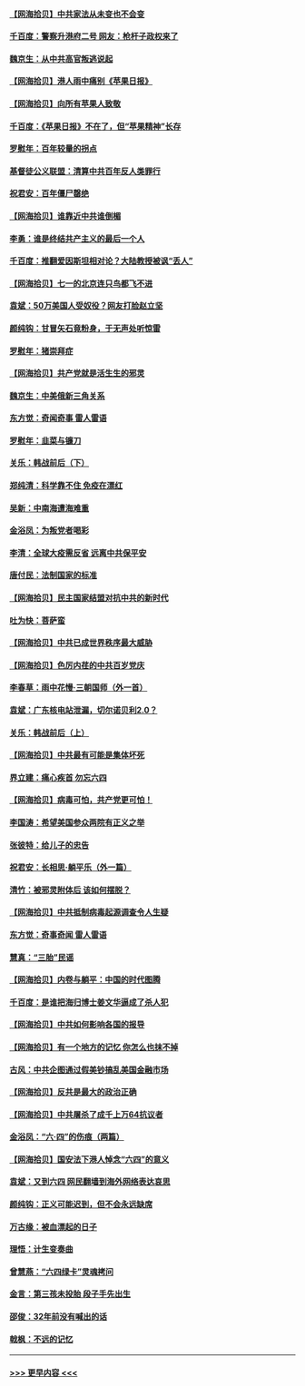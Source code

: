 #### [【网海拾贝】中共家法从未变也不会变](../pages/nsc993/n13050366.md?t=06272052) 
#### [千百度：警察升港府二号 网友：枪杆子政权来了](../pages/nsc993/n13050261.md?t=06272052) 
#### [魏京生：从中共高官叛逃说起](../pages/nsc993/n13048997.md?t=06272052) 
#### [【网海拾贝】港人雨中痛别《苹果日报》](../pages/nsc993/n13048941.md?t=06272052) 
#### [【网海拾贝】向所有苹果人致敬](../pages/nsc993/n13046795.md?t=06272052) 
#### [千百度：《苹果日报》不在了，但“苹果精神”长存](../pages/nsc993/n13046703.md?t=06272052) 
#### [罗慰年：百年较量的拐点](../pages/nsc993/n13046542.md?t=06272052) 
#### [基督徒公义联盟：清算中共百年反人类罪行](../pages/nsc993/n13046499.md?t=06272052) 
#### [祝君安：百年僵尸罄绝](../pages/nsc993/n13045595.md?t=06272052) 
#### [【网海拾贝】谁靠近中共谁倒楣](../pages/nsc993/n13044667.md?t=06272052) 
#### [李勇：谁是终结共产主义的最后一个人](../pages/nsc993/n13044397.md?t=06272052) 
#### [千百度：推翻爱因斯坦相对论？大陆教授被讽“丢人”](../pages/nsc993/n13043908.md?t=06272052) 
#### [【网海拾贝】七一的北京连只鸟都飞不进](../pages/nsc993/n13041377.md?t=06272052) 
#### [袁斌：50万美国人受奴役？网友打脸赵立坚](../pages/nsc993/n13041330.md?t=06272052) 
#### [颜纯钩：甘冒矢石竟粉身，于无声处听惊雷](../pages/nsc993/n13041140.md?t=06272052) 
#### [罗慰年：猪崇拜症](../pages/nsc993/n13041071.md?t=06272052) 
#### [【网海拾贝】共产党就是活生生的邪灵](../pages/nsc993/n13036627.md?t=06272052) 
#### [魏京生：中美俄新三角关系](../pages/nsc993/n13035986.md?t=06272052) 
#### [东方觉：奇闻奇事 雷人雷语](../pages/nsc993/n13035878.md?t=06272052) 
#### [罗慰年：韭菜与镰刀](../pages/nsc993/n13034374.md?t=06272052) 
#### [关乐：韩战前后（下）](../pages/nsc993/n13034113.md?t=06272052) 
#### [郑纯清：科学靠不住 免疫在漂红](../pages/nsc993/n13034093.md?t=06272052) 
#### [吴新：中南海遭海难重](../pages/nsc993/n13034084.md?t=06272052) 
#### [金浴凤：为叛党者喝彩](../pages/nsc993/n13034058.md?t=06272052) 
#### [李清：全球大疫需反省 远离中共保平安](../pages/nsc993/n13033784.md?t=06272052) 
#### [唐付民：法制国家的标准](../pages/nsc993/n13032944.md?t=06272052) 
#### [【网海拾贝】民主国家结盟对抗中共的新时代](../pages/nsc993/n13031717.md?t=06272052) 
#### [吐为快：菩萨蛮](../pages/nsc993/n13030033.md?t=06272052) 
#### [【网海拾贝】中共已成世界秩序最大威胁](../pages/nsc993/n13028138.md?t=06272052) 
#### [【网海拾贝】色厉内荏的中共百岁党庆](../pages/nsc993/n13025582.md?t=06272052) 
#### [李春草：雨中花慢‧三朝国师（外一首）](../pages/nsc993/n13025567.md?t=06272052) 
#### [袁斌：广东核电站泄漏，切尔诺贝利2.0？](../pages/nsc993/n13025475.md?t=06272052) 
#### [关乐：韩战前后（上）](../pages/nsc993/n13025387.md?t=06272052) 
#### [【网海拾贝】中共最有可能是集体坏死](../pages/nsc993/n13023101.md?t=06272052) 
#### [界立建：痛心疾首 勿忘六四](../pages/nsc993/n13022339.md?t=06272052) 
#### [【网海拾贝】病毒可怕，共产党更可怕！](../pages/nsc993/n13020728.md?t=06272052) 
#### [李国涛：希望美国参众两院有正义之举](../pages/nsc993/n13020674.md?t=06272052) 
#### [张彼特：给儿子的忠告](../pages/nsc993/n13018934.md?t=06272052) 
#### [祝君安：长相思‧躺平乐（外一篇）](../pages/nsc993/n13018923.md?t=06272052) 
#### [清竹：被邪灵附体后 该如何摆脱？](../pages/nsc993/n13018877.md?t=06272052) 
#### [【网海拾贝】中共抵制病毒起源调查令人生疑](../pages/nsc993/n13017785.md?t=06272052) 
#### [东方觉：奇事奇闻 雷人雷语](../pages/nsc993/n13017577.md?t=06272052) 
#### [慧真：“三胎”民谣](../pages/nsc993/n13017394.md?t=06272052) 
#### [【网海拾贝】内卷与躺平：中国的时代图腾](../pages/nsc993/n13016128.md?t=06272052) 
#### [千百度：是谁把海归博士姜文华逼成了杀人犯](../pages/nsc993/n13015218.md?t=06272052) 
#### [【网海拾贝】中共如何影响各国的报导](../pages/nsc993/n13012599.md?t=06272052) 
#### [【网海拾贝】有一个地方的记忆 你怎么也抹不掉](../pages/nsc993/n13009802.md?t=06272052) 
#### [古风：中共企图通过假美钞搞乱美国金融市场](../pages/nsc993/n13009626.md?t=06272052) 
#### [【网海拾贝】反共是最大的政治正确](../pages/nsc993/n13007051.md?t=06272052) 
#### [【网海拾贝】中共屠杀了成千上万64抗议者](../pages/nsc993/n13002713.md?t=06272052) 
#### [金浴凤：“六·四”的伤痕（两篇）](../pages/nsc993/n13001719.md?t=06272052) 
#### [【网海拾贝】国安法下港人悼念“六四”的意义](../pages/nsc993/n13001039.md?t=06272052) 
#### [袁斌：又到六四 网民翻墙到海外网络表达哀思](../pages/nsc993/n13000995.md?t=06272052) 
#### [颜纯钩：正义可能迟到，但不会永远缺席](../pages/nsc993/n13000920.md?t=06272052) 
#### [万古缘：被血漂起的日子](../pages/nsc993/n13000914.md?t=06272052) 
#### [理悟：计生变奏曲](../pages/nsc993/n13000414.md?t=06272052) 
#### [曾慧燕：“六四绿卡”灵魂拷问](../pages/nsc993/n13000277.md?t=06272052) 
#### [金言：第三孩未投胎 段子手先出生](../pages/nsc993/n13000215.md?t=06272052) 
#### [邵俊：32年前没有喊出的话](../pages/nsc993/n13000181.md?t=06272052) 
#### [戟枫：不远的记忆](../pages/nsc993/n13000121.md?t=06272052) 

----
#### [ >>> 更早内容 <<< ](../indexes/nsc993-earlier.md)
